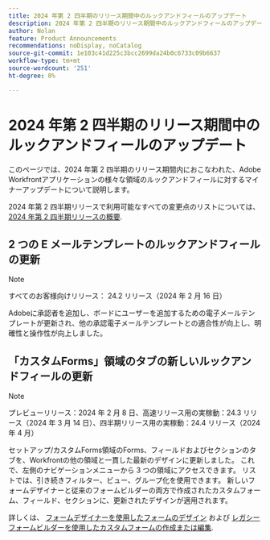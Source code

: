 ```yaml
---
title: 2024 年第 2 四半期のリリース期間中のルックアンドフィールのアップデート
description: 2024 年第 2 四半期のリリース期間中のルックアンドフィールのアップデート
author: Nolan
feature: Product Announcements
recommendations: noDisplay, noCatalog
source-git-commit: 1e103c41d225c3bcc2699da24b0c6733c09b6637
workflow-type: tm+mt
source-wordcount: '251'
ht-degree: 0%

---
```


# 2024 年第 2 四半期のリリース期間中のルックアンドフィールのアップデート

このページでは、2024 年第 2 四半期のリリース期間内におこなわれた、Adobe Workfrontアプリケーションの様々な領域のルックアンドフィールに対するマイナーアップデートについて説明します。

2024 年第 2 四半期リリースで利用可能なすべての変更点のリストについては、 [2024 年第 2 四半期リリースの概要](/help/quicksilver/product-announcements/product-releases/24-q2-release-activity/24-q2-release-overview.md).

## 2 つの E メールテンプレートのルックアンドフィールの更新

>[!NOTE]
>
>すべてのお客様向けリリース： 24.2 リリース（2024 年 2 月 16 日）

Adobeに承認者を追加し、ボードにユーザーを追加するための電子メールテンプレートが更新され、他の承認電子メールテンプレートとの適合性が向上し、明確性と操作性が向上しました。

## 「カスタムForms」領域のタブの新しいルックアンドフィールの更新

>[!NOTE]
>
>プレビューリリース：2024 年 2 月 8 日、高速リリース用の実稼動：24.3 リリース（2024 年 3 月 14 日）、四半期リリース用の実稼動：24.4 リリース（2024 年 4 月）

セットアップ/カスタムForms領域のForms、フィールドおよびセクションのタブを、Workfrontの他の領域と一貫した最新のデザインに更新しました。 これで、左側のナビゲーションメニューから 3 つの領域にアクセスできます。 リストでは、引き続きフィルター、ビュー、グループ化を使用できます。 新しいフォームデザイナーと従来のフォームビルダーの両方で作成されたカスタムフォーム、フィールド、セクションに、更新されたデザインが適用されます。

詳しくは、 [フォームデザイナーを使用したフォームのデザイン](/help/quicksilver/administration-and-setup/customize-workfront/create-manage-custom-forms/form-designer/design-a-form/design-a-form.md) および [レガシーフォームビルダーを使用したカスタムフォームの作成または編集](/help/quicksilver/administration-and-setup/customize-workfront/create-manage-custom-forms/create-or-edit-a-custom-form.md).



